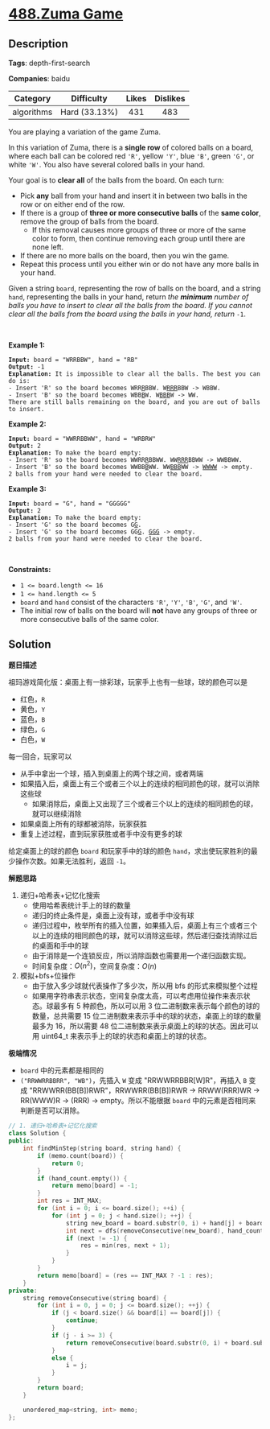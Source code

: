# [488.Zuma Game](https://leetcode.com/problems/zuma-game/description/)

## Description

**Tags**: depth-first-search

**Companies**: baidu

|  Category  |  Difficulty   | Likes | Dislikes |
| :--------: | :-----------: | :---: | :------: |
| algorithms | Hard (33.13%) |  431  |   483    |

<p>You are playing a variation of the game Zuma.</p>
<p>In this variation of Zuma, there is a <strong>single row</strong> of colored balls on a board, where each ball can be colored red <code>&#39;R&#39;</code>, yellow <code>&#39;Y&#39;</code>, blue <code>&#39;B&#39;</code>, green <code>&#39;G&#39;</code>, or white <code>&#39;W&#39;</code>. You also have several colored balls in your hand.</p>
<p>Your goal is to <strong>clear all</strong> of the balls from the board. On each turn:</p>
<ul>
  <li>Pick <strong>any</strong> ball from your hand and insert it in between two balls in the row or on either end of the row.</li>
  <li>If there is a group of <strong>three or more consecutive balls</strong> of the <strong>same color</strong>, remove the group of balls from the board.
  <ul>
    <li>If this removal causes more groups of three or more of the same color to form, then continue removing each group until there are none left.</li>
  </ul>
  </li>
  <li>If there are no more balls on the board, then you win the game.</li>
  <li>Repeat this process until you either win or do not have any more balls in your hand.</li>
</ul>
<p>Given a string <code>board</code>, representing the row of balls on the board, and a string <code>hand</code>, representing the balls in your hand, return <em>the <strong>minimum</strong> number of balls you have to insert to clear all the balls from the board. If you cannot clear all the balls from the board using the balls in your hand, return </em><code>-1</code>.</p>
<p>&nbsp;</p>
<p><strong class="example">Example 1:</strong></p>
<pre><code><strong>Input:</strong> board = &quot;WRRBBW&quot;, hand = &quot;RB&quot;
<strong>Output:</strong> -1
<strong>Explanation:</strong> It is impossible to clear all the balls. The best you can do is:
- Insert &#39;R&#39; so the board becomes WRR<u>R</u>BBW. W<u>RRR</u>BBW -&gt; WBBW.
- Insert &#39;B&#39; so the board becomes WBB<u>B</u>W. W<u>BBB</u>W -&gt; WW.
There are still balls remaining on the board, and you are out of balls to insert.</code></pre>
<p><strong class="example">Example 2:</strong></p>
<pre><code><strong>Input:</strong> board = &quot;WWRRBBWW&quot;, hand = &quot;WRBRW&quot;
<strong>Output:</strong> 2
<strong>Explanation:</strong> To make the board empty:
- Insert &#39;R&#39; so the board becomes WWRR<u>R</u>BBWW. WW<u>RRR</u>BBWW -&gt; WWBBWW.
- Insert &#39;B&#39; so the board becomes WWBB<u>B</u>WW. WW<u>BBB</u>WW -&gt; <u>WWWW</u> -&gt; empty.
2 balls from your hand were needed to clear the board.</code></pre>
<p><strong class="example">Example 3:</strong></p>
<pre><code><strong>Input:</strong> board = &quot;G&quot;, hand = &quot;GGGGG&quot;
<strong>Output:</strong> 2
<strong>Explanation:</strong> To make the board empty:
- Insert &#39;G&#39; so the board becomes G<u>G</u>.
- Insert &#39;G&#39; so the board becomes GG<u>G</u>. <u>GGG</u> -&gt; empty.
2 balls from your hand were needed to clear the board.</code></pre>
<p>&nbsp;</p>
<p><strong>Constraints:</strong></p>
<ul>
  <li><code>1 &lt;= board.length &lt;= 16</code></li>
  <li><code>1 &lt;= hand.length &lt;= 5</code></li>
  <li><code>board</code> and <code>hand</code> consist of the characters <code>&#39;R&#39;</code>, <code>&#39;Y&#39;</code>, <code>&#39;B&#39;</code>, <code>&#39;G&#39;</code>, and <code>&#39;W&#39;</code>.</li>
  <li>The initial row of balls on the board will <strong>not</strong> have any groups of three or more consecutive balls of the same color.</li>
</ul>

## Solution

**题目描述**

祖玛游戏简化版：桌面上有一排彩球，玩家手上也有一些球，球的颜色可以是

- 红色，`R`
- 黄色，`Y`
- 蓝色，`B`
- 绿色，`G`
- 白色，`W`

每一回合，玩家可以

- 从手中拿出一个球，插入到桌面上的两个球之间，或者两端
- 如果插入后，桌面上有三个或者三个以上的连续的相同颜色的球，就可以消除这些球
  - 如果消除后，桌面上又出现了三个或者三个以上的连续的相同颜色的球，就可以继续消除
- 如果桌面上所有的球都被消除，玩家获胜
- 重复上述过程，直到玩家获胜或者手中没有更多的球

给定桌面上的球的颜色 `board` 和玩家手中的球的颜色 `hand`，求出使玩家胜利的最少操作次数。如果无法胜利，返回 `-1`。

**解题思路**

1. 递归+哈希表+记忆化搜索
   - 使用哈希表统计手上的球的数量
   - 递归的终止条件是，桌面上没有球，或者手中没有球
   - 递归过程中，枚举所有的插入位置，如果插入后，桌面上有三个或者三个以上的连续的相同颜色的球，就可以消除这些球，然后递归查找消除过后的桌面和手中的球
   - 由于消除是一个连锁反应，所以消除函数也需要用一个递归函数实现。
   - 时间复杂度：$O(n^2)$，空间复杂度：$O(n)$
2. 模拟+bfs+位操作
   - 由于放入多少球就代表操作了多少次，所以用 bfs 的形式来模拟整个过程
   - 如果用字符串表示状态，空间复杂度太高，可以考虑用位操作来表示状态。球最多有 5 种颜色，所以可以用 3 位二进制数来表示每个颜色的球的数量，总共需要 15 位二进制数来表示手中的球的状态，桌面上的球的数量最多为 16，所以需要 48 位二进制数来表示桌面上的球的状态。因此可以用 uint64_t 来表示手上的球的状态和桌面上的球的状态。

**极端情况**

- `board` 中的元素都是相同的
- `("RRWWRRBBRR", "WB")`，先插入 `W` 变成 "RRWWRRBBR[W]R"，再插入 `B` 变成 "RRWWRR(BB[B])RWR"，RRWWRR(BB[B])RWR -> RRWW(RRR)WR -> RR(WWW)R -> (RRR) -> empty。所以不能根据 `board` 中的元素是否相同来判断是否可以消除。

```cpp
// 1. 递归+哈希表+记忆化搜索
class Solution {
public:
    int findMinStep(string board, string hand) {
        if (memo.count(board)) {
            return 0;
        }
        if (hand_count.empty()) {
            return memo[board] = -1;
        }
        int res = INT_MAX;
        for (int i = 0; i <= board.size(); ++i) {
            for (int j = 0; j < hand.size(); ++j) {
                string new_board = board.substr(0, i) + hand[j] + board.substr(i);
                int next = dfs(removeConsecutive(new_board), hand_count);
                if (next != -1) {
                    res = min(res, next + 1);
                }
            }
        }
        return memo[board] = (res == INT_MAX ? -1 : res);
    }
private:
    string removeConsecutive(string board) {
        for (int i = 0, j = 0; j <= board.size(); ++j) {
            if (j < board.size() && board[i] == board[j]) {
                continue;
            }
            if (j - i >= 3) {
                return removeConsecutive(board.substr(0, i) + board.substr(j));
            }
            else {
                i = j;
            }
        }
        return board;
    }

    unordered_map<string, int> memo;
};
```
```
